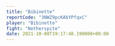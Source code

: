 ```yaml
---
title: "Bibinette"
reportCode: "3NWZ9pcKAbYPfqxC"
player: "Bibinette"
fight: "Netherspite"
date: 2021-10-08T19:17:48.190000+00:00
---
```

